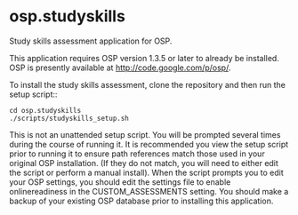 osp.studyskills
===============

Study skills assessment application for OSP.

This application requires OSP version 1.3.5 or later to already be installed.
OSP is presently available at http://code.google.com/p/osp/.


To install the study skills assessment, clone the repository
and then run the setup script::

    cd osp.studyskills
    ./scripts/studyskills_setup.sh


This is not an unattended setup script. 
You will be prompted several times during the course of running it.
It is recommended you view the setup script prior to running it to ensure path references match those used in your original OSP installation. (If they do not match, you will need to either edit the script or perform a manual install).
When the script prompts you to edit your OSP settings, you should edit the settings file to enable onlinereadiness in the CUSTOM_ASSESSMENTS setting. 
You should make a backup of your existing OSP database prior to installing this application.
